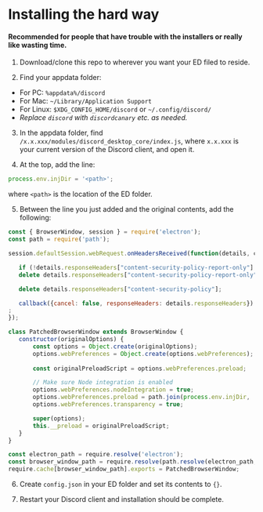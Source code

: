 # Installing the hard way

#### Recommended for people that have trouble with the installers or really like wasting time.

1. Download/clone this repo to wherever you want your ED filed to reside.

2. Find your appdata folder:
- For PC: `%appdata%/discord`
- For Mac: `~/Library/Application Support`
- For Linux: `$XDG_CONFIG_HOME/discord` or `~/.config/discord/`
 - *Replace `discord` with `discordcanary` etc. as needed.*

 3. In the appdata folder, find `/x.x.xxx/modules/discord_desktop_core/index.js`, where `x.x.xxx` is your current version of the Discord client, and open it.

 4. At the top, add the line:
 ```js
 process.env.injDir = '<path>';
 ```
 where `<path>` is the location of the ED folder.

 5. Between the line you just added and the original contents, add the following:
 ```js
const { BrowserWindow, session } = require('electron');
const path = require('path');

session.defaultSession.webRequest.onHeadersReceived(function(details, callback) {

    if (!details.responseHeaders["content-security-policy-report-only"] && !details.responseHeaders["content-security-policy"]) return callback({cancel: false});
    delete details.responseHeaders["content-security-policy-report-only"];

    delete details.responseHeaders["content-security-policy"];

    callback({cancel: false, responseHeaders: details.responseHeaders})
;
});

class PatchedBrowserWindow extends BrowserWindow {
    constructor(originalOptions) {
        const options = Object.create(originalOptions);
        options.webPreferences = Object.create(options.webPreferences);
		
		const originalPreloadScript = options.webPreferences.preload;

        // Make sure Node integration is enabled
        options.webPreferences.nodeIntegration = true;
        options.webPreferences.preload = path.join(process.env.injDir, 'dom_shit.js');
        options.webPreferences.transparency = true;

        super(options);
        this.__preload = originalPreloadScript;
    }
}

const electron_path = require.resolve('electron');
const browser_window_path = require.resolve(path.resolve(electron_path, '..', '..', 'browser-window.js'));
require.cache[browser_window_path].exports = PatchedBrowserWindow;
```

6. Create `config.json` in your ED folder and set its contents to `{}`.

7. Restart your Discord client and installation should be complete.
